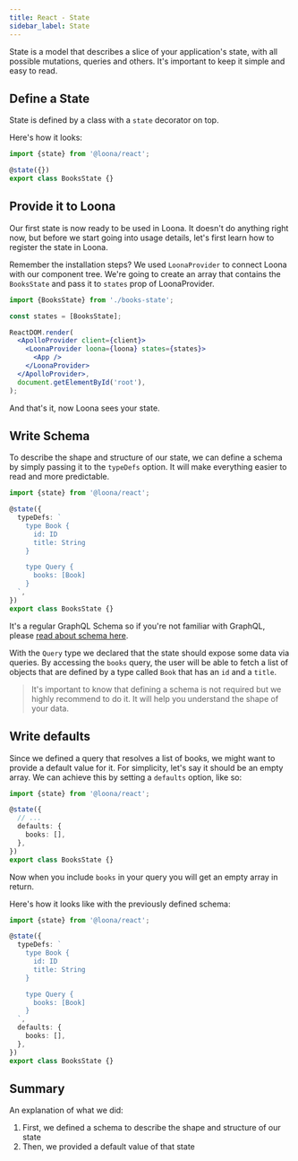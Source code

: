 ```yaml
---
title: React - State
sidebar_label: State
---
```


State is a model that describes a slice of your application's state, with all possible mutations, queries and others. It's important to keep it simple and easy to read.

## Define a State

State is defined by a class with a `state` decorator on top.

Here's how it looks:

```typescript
import {state} from '@loona/react';

@state({})
export class BooksState {}
```

## Provide it to Loona

Our first state is now ready to be used in Loona. It doesn't do anything right now, but before we start going into usage details, let's first learn how to register the state in Loona.

Remember the installation steps? We used `LoonaProvider` to connect Loona with our component tree. We're going to create an array that contains the `BooksState` and pass it to `states` prop of LoonaProvider.

```jsx
import {BooksState} from './books-state';

const states = [BooksState];

ReactDOM.render(
  <ApolloProvider client={client}>
    <LoonaProvider loona={loona} states={states}>
      <App />
    </LoonaProvider>
  </ApolloProvider>,
  document.getElementById('root'),
);
```

And that's it, now Loona sees your state.

## Write Schema

To describe the shape and structure of our state, we can define a schema by simply passing it to the `typeDefs` option. It will make everything easier to read and more predictable.

```typescript
import {state} from '@loona/react';

@state({
  typeDefs: `
    type Book {
      id: ID
      title: String
    }

    type Query {
      books: [Book]
    }
  `,
})
export class BooksState {}
```

It's a regular GraphQL Schema so if you're not familiar with GraphQL, please [read about schema here](http://graphql.github.io/learn/schema/).

With the `Query` type we declared that the state should expose some data via queries. By accessing the `books` query, the user will be able to fetch a list of objects that are defined by a type called `Book` that has an `id` and a `title`.

> It's important to know that defining a schema is not required but we highly recommend to do it. It will help you understand the shape of your data.

## Write defaults

Since we defined a query that resolves a list of books, we might want to provide a default value for it. For simplicity, let's say it should be an empty array. We can achieve this by setting a `defaults` option, like so:

```typescript
import {state} from '@loona/react';

@state({
  // ...
  defaults: {
    books: [],
  },
})
export class BooksState {}
```

Now when you include `books` in your query you will get an empty array in return.

Here's how it looks like with the previously defined schema:

```typescript
import {state} from '@loona/react';

@state({
  typeDefs: `
    type Book {
      id: ID
      title: String
    }

    type Query {
      books: [Book]
    }
  `,
  defaults: {
    books: [],
  },
})
export class BooksState {}
```

## Summary

An explanation of what we did:

1. First, we defined a schema to describe the shape and structure of our state
2. Then, we provided a default value of that state
